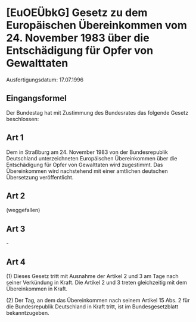 # [EuOEÜbkG] Gesetz zu dem Europäischen Übereinkommen vom 24. November 1983 über die Entschädigung für Opfer von Gewalttaten

Ausfertigungsdatum: 17.07.1996

 

## Eingangsformel

Der Bundestag hat mit Zustimmung des Bundesrates das folgende Gesetz beschlossen:


## Art 1

Dem in Straßburg am 24. November 1983 von der Bundesrepublik Deutschland unterzeichneten Europäischen Übereinkommen über die Entschädigung für Opfer von Gewalttaten wird zugestimmt. Das Übereinkommen wird nachstehend mit einer amtlichen deutschen Übersetzung veröffentlicht.


## Art 2

(weggefallen)


## Art 3

\-


## Art 4

(1) Dieses Gesetz tritt mit Ausnahme der Artikel 2 und 3 am Tage nach seiner Verkündung in Kraft. Die Artikel 2 und 3 treten gleichzeitig mit dem Übereinkommen in Kraft.

(2) Der Tag, an dem das Übereinkommen nach seinem Artikel 15 Abs. 2 für die Bundesrepublik Deutschland in Kraft tritt, ist im Bundesgesetzblatt bekanntzugeben.
